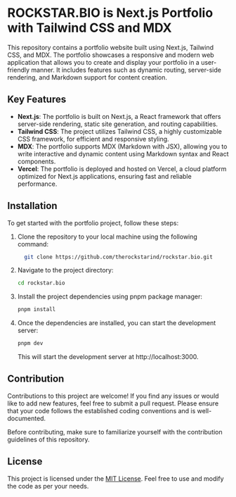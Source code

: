 # ROCKSTAR.BIO is Next.js Portfolio with Tailwind CSS and MDX

This repository contains a portfolio website built using Next.js, Tailwind CSS, and MDX. The portfolio showcases a responsive and modern web application that allows you to create and display your portfolio in a user-friendly manner. It includes features such as dynamic routing, server-side rendering, and Markdown support for content creation.

## Key Features

- **Next.js**: The portfolio is built on Next.js, a React framework that offers server-side rendering, static site generation, and routing capabilities.
- **Tailwind CSS**: The project utilizes Tailwind CSS, a highly customizable CSS framework, for efficient and responsive styling.
- **MDX**: The portfolio supports MDX (Markdown with JSX), allowing you to write interactive and dynamic content using Markdown syntax and React components.
- **Vercel**: The portfolio is deployed and hosted on Vercel, a cloud platform optimized for Next.js applications, ensuring fast and reliable performance.

## Installation

To get started with the portfolio project, follow these steps:

1. Clone the repository to your local machine using the following command:

   ```bash
     git clone https://github.com/therockstarind/rockstar.bio.git
   ```
2. Navigate to the project directory:
    ```bash
    cd rockstar.bio
    ```
3. Install the project dependencies using pnpm package manager:
    ```bash
    pnpm install
    ```

4. Once the dependencies are installed, you can start the development server:
    ```bash
    pnpm dev
    ```
    This will start the development server at http://localhost:3000.

## Contribution
Contributions to this project are welcome! If you find any issues or would like to add new features, feel free to submit a pull request. Please ensure that your code follows the established coding conventions and is well-documented.

Before contributing, make sure to familiarize yourself with the contribution guidelines of this repository.

## License
This project is licensed under the [MIT License](https://github.com/therockstarind/rockstar.bio/blob/main/LICENSE). Feel free to use and modify the code as per your needs.
